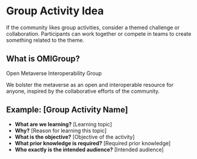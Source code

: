 # Group Activity Idea

If the community likes group activities, consider a themed challenge or collaboration. Participants can work together or compete in teams to create something related to the theme.

## What is OMIGroup?

Open Metaverse Interoperability Group

We bolster the metaverse as an open and interoperable resource for anyone, inspired by the collaborative efforts of the community.

## Example: [Group Activity Name]

- **What are we learning?** [Learning topic]
- **Why?** [Reason for learning this topic]
- **What is the objective?** [Objective of the activity]
- **What prior knowledge is required?** [Required prior knowledge]
- **Who exactly is the intended audience?** [Intended audience]
